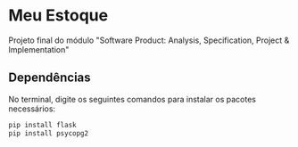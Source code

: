 # Meu Estoque
Projeto final do módulo "Software Product: Analysis, Specification, Project & Implementation" 

## Dependências

No terminal, digite os seguintes comandos para instalar os pacotes necessários:

```bash
pip install flask
pip install psycopg2